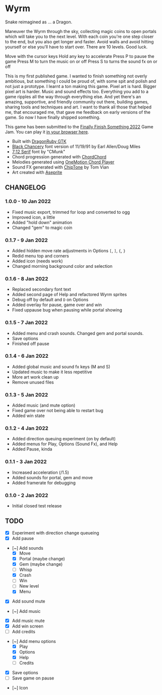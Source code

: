 # Wyrm

Snake reimagined as ... a Dragon. 

Maneuver the Wyrm through the sky, collecting magic coins to open portals which will take you to the next level. With each coin you're one step closer to the end, but you also get longer and faster. Avoid walls and avoid hitting yourself or else you'll have to start over. There are 10 levels. Good luck.

Move with the cursor keys
Hold any key to accelerate
Press P to pause the game
Press M to turn the music on or off
Press S to turns the sound fx on or off

This is my first published game. I wanted to finish something not overly ambitious, but something I could be proud of, with some spit and polish and not just a prototype. I learnt a ton making this game. Pixel art is hard. Bigger pixel art is harder. Music and sound effects too. Everything you add to a game ripples all the way through everything else. And yet there's an amazing, supportive, and friendly community out there, building games, sharing tools and techniques and art. I want to thank all those that helped me, that encouraged me, that gave me feedback on early versions of the game. So now I have finally shipped something. 

This game has been submitted to the [Finally Finish Something 2022](https://itch.io/jam/finally-finish-something-2022) Game Jam. You can play it [in your browser here](https://fascinationworks.itch.io/wyrm).

* Built with [DragonRuby GTK](https://dragonruby.itch.io/dragonruby-gtk)
* [Black Chancery](https://www.1001fonts.com/blackchancery-font.html) font version of 11/19/91 by Earl Allen/Doug Miles
* [7:12 Serif](https://www.1001fonts.com/7-12-serif-font.html) font by "CMunk"
* Chord progression generated with [ChordChord](https://chordchord.com/)
* Melodies generated using [OneMotion Chord Player](https://www.onemotion.com/chord-player/)
* Sound FX generated with [ChipTone](https://sfbgames.itch.io/chiptone) by Tom Vian
* Art created with [Aseprite](https://www.aseprite.org/)

## CHANGELOG

### 1.0.0 - 10 Jan 2022

* Fixed music export, trimmed for loop and converted to ogg
* Improved icon, a little
* Added "hold down" animation
* Changed "gem" to magic coin


### 0.1.7 - 9 Jan 2022

* Added hidden move rate adjustments in Options `[`, `]`, `{`, `}` 
* Redid menu top and corners
* Added icon (needs work)
* Changed morning background color and selection

### 0.1.6 - 8 Jan 2022

* Replaced secondary font text
* Added second page of Help and refactored Wyrm sprites
* Debug off by default and `D` on Options
* Added overlay for pause, game over and win
* Fixed uppause bug when pausing while portal showing

### 0.1.5 - 7 Jan 2022

* Added menu and crash sounds. Changed gem and portal sounds.
* Save options
* Finished off pause

### 0.1.4 - 6 Jan 2022

* Added global music and sound fx keys (M and S)
* Updated music to make it less repetitive
* More art work clean up
* Remove unused files

### 0.1.3 - 5 Jan 2022

* Added music (and mute option)
* Fixed game over not being able to restart bug 
* Added win state

### 0.1.2 - 4 Jan 2022

* Added direction queuing experiment (on by default)
* Added menus for Play, Options (Sound Fx), and Help
* Added Pause, kinda

### 0.1.1 - 3 Jan 2022

* Increased acceleration (/1.5)
* Added sounds for portal, gem and move
* Added framerate for debugging

### 0.1.0 - 2 Jan 2022

* Initial closed test release


## TODO

- [x] Experiment with direction change queueing
- [x] Add pause
- [~] Add sounds
  - [x] Move
  - [x] Portal (maybe change)
  - [x] Gem (maybe change)
  - [ ] Whisp
  - [x] Crash
  - [ ] Win
  - [ ] New level
  - [x] Menu
- [x] Add sound mute
- [~] Add music
- [x] Add music mute
- [x] Add win screen
- [ ] Add credits
- [~] Add menu options
	- [x] Play
	- [x] Options
	- [x] Help
	- [ ] Credits
- [x] Save options
- [ ] Save game on pause
- [~] Icon